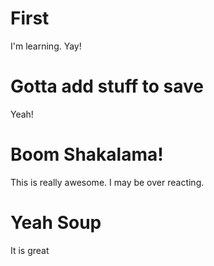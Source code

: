 # First

I'm learning. Yay!

# Gotta add stuff to save

Yeah!

# Boom Shakalama!

This is really awesome. I may be over reacting.

# Yeah Soup

It is great
